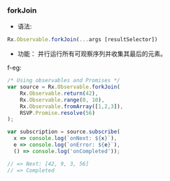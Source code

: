 ### forkJoin

- 语法:

```ts
Rx.Observable.forkJoin(...args [resultSelector])
```

- 功能：
并行运行所有可观察序列并收集其最后的元素。

f-eg:

```js
/* Using observables and Promises */
var source = Rx.Observable.forkJoin(
    Rx.Observable.return(42),
    Rx.Observable.range(0, 10),
    Rx.Observable.fromArray([1,2,3]),
    RSVP.Promise.resolve(56)
);

var subscription = source.subscribe(
  x => console.log(`onNext: ${x}`),
  e => console.log(`onError: ${e}`),
  () => console.log('onCompleted'));

// => Next: [42, 9, 3, 56]
// => Completed
```


